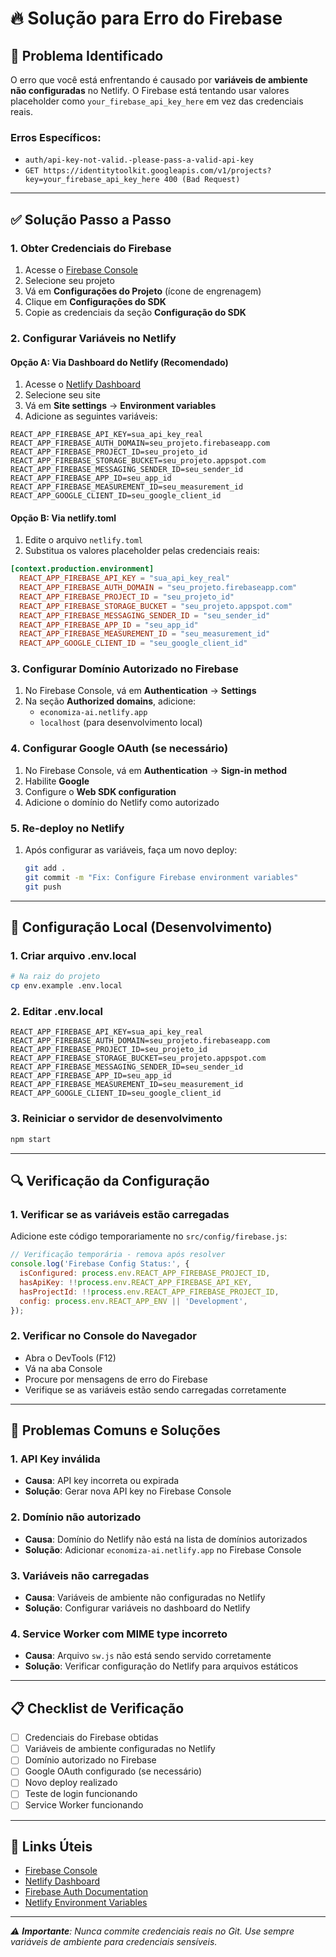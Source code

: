 # 🔥 Solução para Erro do Firebase

## 🚨 **Problema Identificado**

O erro que você está enfrentando é causado por **variáveis de ambiente não configuradas** no Netlify. O Firebase está tentando usar valores placeholder como `your_firebase_api_key_here` em vez das credenciais reais.

### **Erros Específicos:**

- `auth/api-key-not-valid.-please-pass-a-valid-api-key`
- `GET https://identitytoolkit.googleapis.com/v1/projects?key=your_firebase_api_key_here 400 (Bad Request)`

---

## ✅ **Solução Passo a Passo**

### **1. Obter Credenciais do Firebase**

1. Acesse o [Firebase Console](https://console.firebase.google.com/)
2. Selecione seu projeto
3. Vá em **Configurações do Projeto** (ícone de engrenagem)
4. Clique em **Configurações do SDK**
5. Copie as credenciais da seção **Configuração do SDK**

### **2. Configurar Variáveis no Netlify**

#### **Opção A: Via Dashboard do Netlify (Recomendado)**

1. Acesse o [Netlify Dashboard](https://app.netlify.com/)
2. Selecione seu site
3. Vá em **Site settings** → **Environment variables**
4. Adicione as seguintes variáveis:

```
REACT_APP_FIREBASE_API_KEY=sua_api_key_real
REACT_APP_FIREBASE_AUTH_DOMAIN=seu_projeto.firebaseapp.com
REACT_APP_FIREBASE_PROJECT_ID=seu_projeto_id
REACT_APP_FIREBASE_STORAGE_BUCKET=seu_projeto.appspot.com
REACT_APP_FIREBASE_MESSAGING_SENDER_ID=seu_sender_id
REACT_APP_FIREBASE_APP_ID=seu_app_id
REACT_APP_FIREBASE_MEASUREMENT_ID=seu_measurement_id
REACT_APP_GOOGLE_CLIENT_ID=seu_google_client_id
```

#### **Opção B: Via netlify.toml**

1. Edite o arquivo `netlify.toml`
2. Substitua os valores placeholder pelas credenciais reais:

```toml
[context.production.environment]
  REACT_APP_FIREBASE_API_KEY = "sua_api_key_real"
  REACT_APP_FIREBASE_AUTH_DOMAIN = "seu_projeto.firebaseapp.com"
  REACT_APP_FIREBASE_PROJECT_ID = "seu_projeto_id"
  REACT_APP_FIREBASE_STORAGE_BUCKET = "seu_projeto.appspot.com"
  REACT_APP_FIREBASE_MESSAGING_SENDER_ID = "seu_sender_id"
  REACT_APP_FIREBASE_APP_ID = "seu_app_id"
  REACT_APP_FIREBASE_MEASUREMENT_ID = "seu_measurement_id"
  REACT_APP_GOOGLE_CLIENT_ID = "seu_google_client_id"
```

### **3. Configurar Domínio Autorizado no Firebase**

1. No Firebase Console, vá em **Authentication** → **Settings**
2. Na seção **Authorized domains**, adicione:
   - `economiza-ai.netlify.app`
   - `localhost` (para desenvolvimento local)

### **4. Configurar Google OAuth (se necessário)**

1. No Firebase Console, vá em **Authentication** → **Sign-in method**
2. Habilite **Google**
3. Configure o **Web SDK configuration**
4. Adicione o domínio do Netlify como autorizado

### **5. Re-deploy no Netlify**

1. Após configurar as variáveis, faça um novo deploy:
   ```bash
   git add .
   git commit -m "Fix: Configure Firebase environment variables"
   git push
   ```

---

## 🔧 **Configuração Local (Desenvolvimento)**

### **1. Criar arquivo .env.local**

```bash
# Na raiz do projeto
cp env.example .env.local
```

### **2. Editar .env.local**

```env
REACT_APP_FIREBASE_API_KEY=sua_api_key_real
REACT_APP_FIREBASE_AUTH_DOMAIN=seu_projeto.firebaseapp.com
REACT_APP_FIREBASE_PROJECT_ID=seu_projeto_id
REACT_APP_FIREBASE_STORAGE_BUCKET=seu_projeto.appspot.com
REACT_APP_FIREBASE_MESSAGING_SENDER_ID=seu_sender_id
REACT_APP_FIREBASE_APP_ID=seu_app_id
REACT_APP_FIREBASE_MEASUREMENT_ID=seu_measurement_id
REACT_APP_GOOGLE_CLIENT_ID=seu_google_client_id
```

### **3. Reiniciar o servidor de desenvolvimento**

```bash
npm start
```

---

## 🔍 **Verificação da Configuração**

### **1. Verificar se as variáveis estão carregadas**

Adicione este código temporariamente no `src/config/firebase.js`:

```javascript
// Verificação temporária - remova após resolver
console.log('Firebase Config Status:', {
  isConfigured: process.env.REACT_APP_FIREBASE_PROJECT_ID,
  hasApiKey: !!process.env.REACT_APP_FIREBASE_API_KEY,
  hasProjectId: !!process.env.REACT_APP_FIREBASE_PROJECT_ID,
  config: process.env.REACT_APP_ENV || 'Development',
});
```

### **2. Verificar no Console do Navegador**

- Abra o DevTools (F12)
- Vá na aba Console
- Procure por mensagens de erro do Firebase
- Verifique se as variáveis estão sendo carregadas corretamente

---

## 🚨 **Problemas Comuns e Soluções**

### **1. API Key inválida**

- **Causa**: API key incorreta ou expirada
- **Solução**: Gerar nova API key no Firebase Console

### **2. Domínio não autorizado**

- **Causa**: Domínio do Netlify não está na lista de domínios autorizados
- **Solução**: Adicionar `economiza-ai.netlify.app` no Firebase Console

### **3. Variáveis não carregadas**

- **Causa**: Variáveis de ambiente não configuradas no Netlify
- **Solução**: Configurar variáveis no dashboard do Netlify

### **4. Service Worker com MIME type incorreto**

- **Causa**: Arquivo `sw.js` não está sendo servido corretamente
- **Solução**: Verificar configuração do Netlify para arquivos estáticos

---

## 📋 **Checklist de Verificação**

- [ ] Credenciais do Firebase obtidas
- [ ] Variáveis de ambiente configuradas no Netlify
- [ ] Domínio autorizado no Firebase
- [ ] Google OAuth configurado (se necessário)
- [ ] Novo deploy realizado
- [ ] Teste de login funcionando
- [ ] Service Worker funcionando

---

## 🔗 **Links Úteis**

- [Firebase Console](https://console.firebase.google.com/)
- [Netlify Dashboard](https://app.netlify.com/)
- [Firebase Auth Documentation](https://firebase.google.com/docs/auth)
- [Netlify Environment Variables](https://docs.netlify.com/environment-variables/get-started/)

---

_⚠️ **Importante**: Nunca commite credenciais reais no Git. Use sempre variáveis de ambiente para credenciais sensíveis._
